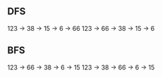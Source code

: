 
## DFS

123 -> 38 -> 15 -> 6 -> 66
123 -> 66 -> 38 -> 15 -> 6

## BFS

123 -> 66 -> 38 -> 6 -> 15
123 -> 38 -> 66 -> 6 -> 15
